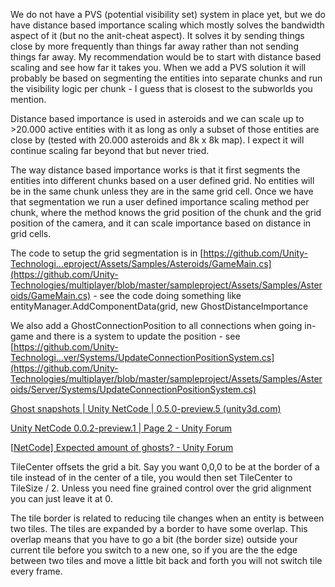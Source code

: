 We do not have a PVS (potential visibility set) system in place yet, but we do have distance based importance scaling which mostly solves the bandwidth aspect of it (but no the anit-cheat aspect). It solves it by sending things close by more frequently than things far away rather than not sending things far away.
My recommendation would be to start with distance based scaling and see how far it takes you. When we add a PVS solution it will probably be based on segmenting the entities into separate chunks and run the visibility logic per chunk - I guess that is closest to the subworlds you mention.

Distance based importance is used in asteroids and we can scale up to >20.000 active entities with it as long as only a subset of those entities are close by (tested with 20.000 asteroids and 8k x 8k map). I expect it will continue scaling far beyond that but never tried.

The way distance based importance works is that it first segments the entities into different chunks based on a user defined grid. No entities will be in the same chunk unless they are in the same grid cell. Once we have that segmentation we run a user defined importance scaling method per chunk, where the method knows the grid position of the chunk and the grid position of the camera, and it can scale importance based on distance in grid cells.

The code to setup the grid segmentation is in [https://github.com/Unity-Technologi...eproject/Assets/Samples/Asteroids/GameMain.cs](https://github.com/Unity-Technologies/multiplayer/blob/master/sampleproject/Assets/Samples/Asteroids/GameMain.cs) - see the code doing something like entityManager.AddComponentData(grid, new GhostDistanceImportance

We also add a GhostConnectionPosition to all connections when going in-game and there is a system to update the position - see [https://github.com/Unity-Technologi...ver/Systems/UpdateConnectionPositionSystem.cs](https://github.com/Unity-Technologies/multiplayer/blob/master/sampleproject/Assets/Samples/Asteroids/Server/Systems/UpdateConnectionPositionSystem.cs)





[Ghost snapshots | Unity NetCode | 0.5.0-preview.5 (unity3d.com)](https://docs.unity3d.com/Packages/com.unity.netcode@0.5/manual/ghost-snapshots.html#distance-based-importance)







[Unity NetCode 0.0.2-preview.1 | Page 2 - Unity Forum](https://forum.unity.com/threads/unity-netcode-0-0-2-preview-1.785558/page-2)





[[NetCode\] Expected amount of ghosts? - Unity Forum](https://forum.unity.com/threads/netcode-expected-amount-of-ghosts.790742/)

















TileCenter offsets the grid a bit. Say you want 0,0,0 to be at the border of a tile instead of in the center of a tile, you would then set TileCenter to TileSize / 2. Unless you need fine grained control over the grid alignment you can just leave it at 0.

The tile border is related to reducing tile changes when an entity is between two tiles. The tiles are expanded by a border to have some overlap. This overlap means that you have to go a bit (the border size) outside your current tile before you switch to a new one, so if you are the the edge between two tiles and move a little bit back and forth you will not switch tile every frame.









